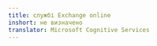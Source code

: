 ```yaml
---
title: службі Exchange online
inshort: не визначено
translator: Microsoft Cognitive Services
---
```




